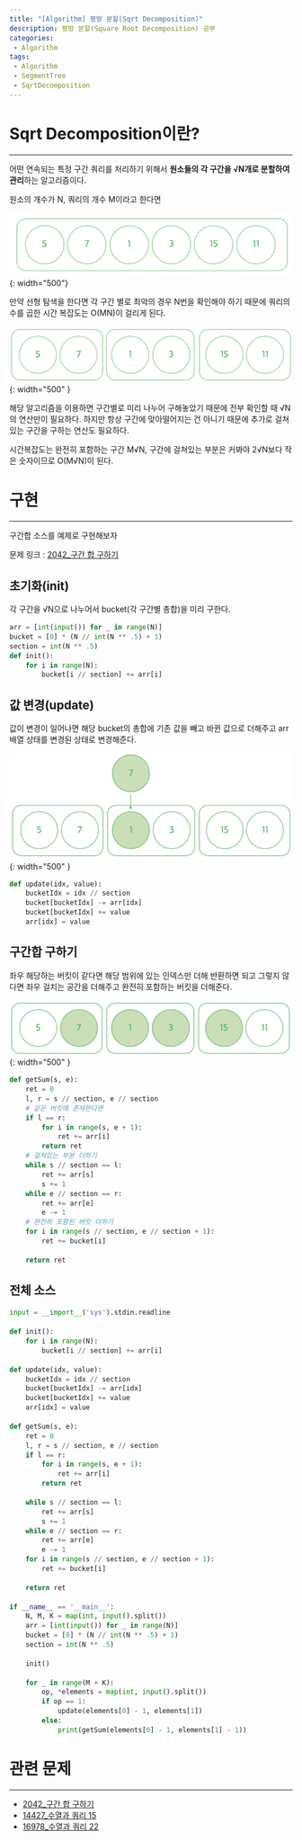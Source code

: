 ```yaml
---
title: "[Algorithm] 평방 분할(Sqrt Decomposition)"
description: 평방 분할(Square Root Decomposition) 공부
categories:
 - Algorithm
tags:
 - Algorithm
 - SegmentTree
 - SqrtDecomposition
---
```


# Sqrt Decomposition이란?

<hr>

어떤 연속되는 특정 구간 쿼리를 처리하기 위해서 **원소들의 각 구간을 √N개로 분할하여 관리**하는 알고리즘이다.

원소의 개수가 N, 쿼리의 개수 M이라고 한다면

![linear](/assets/postImages/SqrtDecomposition/linear.png){: width="500"}

만약 선형 탐색을 한다면 각 구간 별로 최악의 경우 N번을 확인해야 하기 때문에 쿼리의 수를 곱한 시간 복잡도는 O(MN)이 걸리게 된다.

![sqrt](/assets/postImages/SqrtDecomposition/sqrt.png){: width="500" }

해당 알고리즘을 이용하면 구간별로 미리 나누어 구해놓았기 때문에 전부 확인할 때 √N의 연산만이 필요하다. 하지만 항상 구간에 맞아떨어지는 건 아니기 때문에 추가로 걸쳐있는 구간을 구하는 연산도 필요하다.

시간복잡도는 완전히 포함하는 구간 M√N, 구간에 걸쳐있는 부분은 커봐야 2√N보다 작은 숫자이므로 O(M√N)이 된다. 

# 구현

<hr>

구간합 소스를 예제로 구현해보자

문제 링크 : [2042_구간 합 구하기](https://www.acmicpc.net/problem/2042)

## 초기화(init)

각 구간을 √N으로 나누어서 bucket(각 구간별 총합)을 미리 구한다. 

``` python
arr = [int(input()) for _ in range(N)]
bucket = [0] * (N // int(N ** .5) + 1)
section = int(N ** .5)
def init():
    for i in range(N):
        bucket[i // section] += arr[i]
```

## 값 변경(update)

값이 변경이 일어나면 해당 bucket의 총합에 기존 값을 빼고 바뀐 값으로 더해주고 arr 배열 상태를 변경된 상태로 변경해준다.

![update](/assets/postImages/SqrtDecomposition/update.png){: width="500" }

``` python
def update(idx, value):
    bucketIdx = idx // section
    bucket[bucketIdx] -= arr[idx]
    bucket[bucketIdx] += value
    arr[idx] = value
```

## 구간합 구하기

좌우 해당하는 버킷이 같다면 해당 범위에 있는 인덱스만 더해 반환하면 되고 그렇지 않다면 좌우 걸치는 공간을 더해주고 완전히 포함하는 버킷을 더해준다.

![getSum](/assets/postImages/SqrtDecomposition/getSum.png){: width="500" }

``` python
def getSum(s, e):
    ret = 0
    l, r = s // section, e // section
    # 같은 버킷에 존재한다면
    if l == r:
        for i in range(s, e + 1):
            ret += arr[i]
        return ret
    # 걸쳐있는 부분 더하기
    while s // section == l:
        ret += arr[s]
        s += 1
    while e // section == r:
        ret += arr[e]
        e -= 1
    # 완전히 포함된 버킷 더하기
    for i in range(s // section, e // section + 1):
        ret += bucket[i]

    return ret
```

## 전체 소스

``` python
input = __import__('sys').stdin.readline

def init():
    for i in range(N):
        bucket[i // section] += arr[i]

def update(idx, value):
    bucketIdx = idx // section
    bucket[bucketIdx] -= arr[idx]
    bucket[bucketIdx] += value
    arr[idx] = value
    
def getSum(s, e):
    ret = 0
    l, r = s // section, e // section
    if l == r:
        for i in range(s, e + 1):
            ret += arr[i]
        return ret

    while s // section == l:
        ret += arr[s]
        s += 1
    while e // section == r:
        ret += arr[e]
        e -= 1
    for i in range(s // section, e // section + 1):
        ret += bucket[i]

    return ret

if __name__ == '__main__':
    N, M, K = map(int, input().split())
    arr = [int(input()) for _ in range(N)]
    bucket = [0] * (N // int(N ** .5) + 1)
    section = int(N ** .5)

    init()

    for _ in range(M + K):
        op, *elements = map(int, input().split())
        if op == 1:
            update(elements[0] - 1, elements[1])
        else:
            print(getSum(elements[0] - 1, elements[1] - 1))
```

# 관련 문제

<hr>

- [2042_구간 합 구하기](https://www.acmicpc.net/problem/2042)
- [14427_수열과 쿼리 15](https://www.acmicpc.net/problem/14427)
- [16978_수열과 쿼리 22](https://www.acmicpc.net/problem/16978)